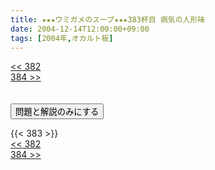 ```yaml
---
title: ★★★ウミガメのスープ★★★383杯目 病気の人形味
date: 2004-12-14T12:00:00+09:00
tags: [2004年,オカルト板]
---
```

<div class="th_left"><a href="../382"><< 382</a></div>
<div class="th_right"><a href="../384">384 >></a></div>
<br><br>
<script src="../../js/cupsoup.js"></script>
<form>
<input type="button" value="問題と解説のみにする" onClick="toggleCupsoup()">
</form>
{{< 383 >}}
<div class="th_left"><a href="../382"><< 382</a></div>
<div class="th_right"><a href="../384">384 >></a></div>